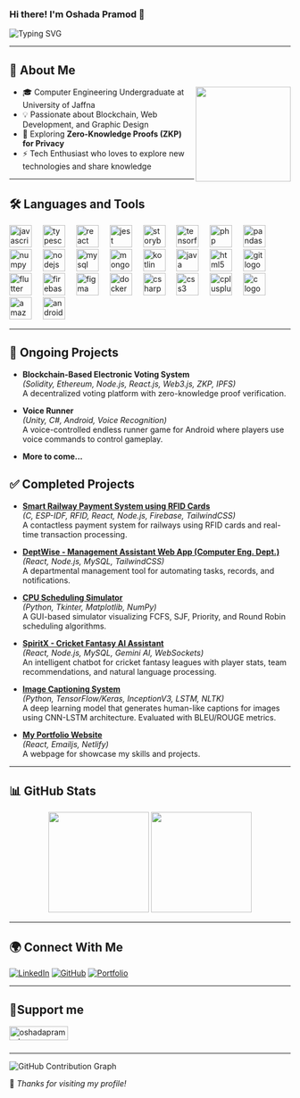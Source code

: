 ### Hi there! I'm Oshada Pramod 👋

![Typing SVG](https://readme-typing-svg.herokuapp.com?font=Fira+Code&weight=600&size=22&pause=1000&color=3498DB&center=true&vCenter=true&width=800&lines=Blockchain+Enthusiast+%7C+Web+Developer;Passionate+about+Technology+%26+Innovation)


---

## 🚀 About Me
   <img align="right" justify-content="center" src="https://media.giphy.com/media/qgQUggAC3Pfv687qPC/giphy.gif" width="170" />

- 🎓 Computer Engineering Undergraduate at University of Jaffna
- 💡 Passionate about Blockchain, Web Development, and Graphic Design
- 🌱 Exploring **Zero-Knowledge Proofs (ZKP) for Privacy**
- ⚡ Tech Enthusiast who loves to explore new technologies and share knowledge

---

## 🛠️ Languages and Tools

<div align="left">
  <img src="https://cdn.jsdelivr.net/gh/devicons/devicon/icons/javascript/javascript-original.svg" height="40" alt="javascript logo"  />
  <img width="12" />
  <img src="https://cdn.jsdelivr.net/gh/devicons/devicon/icons/typescript/typescript-original.svg" height="40" alt="typescript logo"  />
  <img width="12" />
  <img src="https://cdn.jsdelivr.net/gh/devicons/devicon/icons/react/react-original.svg" height="40" alt="react logo"  />
  <img width="12" />
  <img src="https://cdn.jsdelivr.net/gh/devicons/devicon/icons/jest/jest-plain.svg" height="40" alt="jest logo"  />
  <img width="12" />
  <img src="https://cdn.jsdelivr.net/gh/devicons/devicon/icons/storybook/storybook-original.svg" height="40" alt="storybook logo"  />
  <img width="12" />
  <img src="https://cdn.jsdelivr.net/gh/devicons/devicon/icons/tensorflow/tensorflow-original.svg" height="40" alt="tensorflow logo"  />
  <img width="12" />
  <img src="https://cdn.jsdelivr.net/gh/devicons/devicon/icons/php/php-original.svg" height="40" alt="php logo"  />
  <img width="12" />
  <img src="https://cdn.jsdelivr.net/gh/devicons/devicon/icons/pandas/pandas-original.svg" height="40" alt="pandas logo"  />
  <img width="12" />
  <img src="https://cdn.jsdelivr.net/gh/devicons/devicon/icons/numpy/numpy-original.svg" height="40" alt="numpy logo"  />
  <img width="12" />
  <img src="https://cdn.jsdelivr.net/gh/devicons/devicon/icons/nodejs/nodejs-original.svg" height="40" alt="nodejs logo"  />
  <img width="12" />
  <img src="https://cdn.jsdelivr.net/gh/devicons/devicon/icons/mysql/mysql-original.svg" height="40" alt="mysql logo"  />
  <img width="12" />
  <img src="https://cdn.jsdelivr.net/gh/devicons/devicon/icons/mongodb/mongodb-original.svg" height="40" alt="mongodb logo"  />
  <img width="12" />
  <img src="https://cdn.jsdelivr.net/gh/devicons/devicon/icons/kotlin/kotlin-original.svg" height="40" alt="kotlin logo"  />
  <img width="12" />
  <img src="https://cdn.jsdelivr.net/gh/devicons/devicon/icons/java/java-original.svg" height="40" alt="java logo"  />
  <img width="12" />
  <img src="https://cdn.jsdelivr.net/gh/devicons/devicon/icons/html5/html5-original.svg" height="40" alt="html5 logo"  />
  <img width="12" />
  <img src="https://cdn.jsdelivr.net/gh/devicons/devicon/icons/git/git-original.svg" height="40" alt="git logo"  />
  <img width="12" />
  <img src="https://cdn.jsdelivr.net/gh/devicons/devicon/icons/flutter/flutter-original.svg" height="40" alt="flutter logo"  />
  <img width="12" />
  <img src="https://cdn.jsdelivr.net/gh/devicons/devicon/icons/firebase/firebase-plain.svg" height="40" alt="firebase logo"  />
  <img width="12" />
  <img src="https://cdn.jsdelivr.net/gh/devicons/devicon/icons/figma/figma-original.svg" height="40" alt="figma logo"  />
  <img width="12" />
  <img src="https://cdn.jsdelivr.net/gh/devicons/devicon/icons/docker/docker-original.svg" height="40" alt="docker logo"  />
  <img width="12" />
  <img src="https://cdn.jsdelivr.net/gh/devicons/devicon/icons/csharp/csharp-original.svg" height="40" alt="csharp logo"  />
  <img width="12" />
  <img src="https://cdn.jsdelivr.net/gh/devicons/devicon/icons/css3/css3-original.svg" height="40" alt="css3 logo"  />
  <img width="12" />
  <img src="https://cdn.jsdelivr.net/gh/devicons/devicon/icons/cplusplus/cplusplus-original.svg" height="40" alt="cplusplus logo"  />
  <img width="12" />
  <img src="https://cdn.jsdelivr.net/gh/devicons/devicon/icons/c/c-original.svg" height="40" alt="c logo"  />
  <img width="12" />
  <img src="https://cdn.jsdelivr.net/gh/devicons/devicon/icons/amazonwebservices/amazonwebservices-line-wordmark.svg" height="40" alt="amazonwebservices logo"  />
  <img width="12" />
  <img src="https://cdn.jsdelivr.net/gh/devicons/devicon/icons/android/android-original.svg" height="40" alt="android logo"  />
</div>

---

## 🚧 Ongoing Projects

- **Blockchain-Based Electronic Voting System**  
  *(Solidity, Ethereum, Node.js, React.js, Web3.js, ZKP, IPFS)*  
  A decentralized voting platform with zero-knowledge proof verification.

- **Voice Runner**  
  *(Unity, C#, Android, Voice Recognition)*  
  A voice-controlled endless runner game for Android where players use voice commands to control gameplay.
- **More to come...**

## ✅ Completed Projects

- **[Smart Railway Payment System using RFID Cards](https://github.com/oshadapramod/SmartRailwayPayment.git)**  
  *(C, ESP-IDF, RFID, React, Node.js, Firebase, TailwindCSS)*  
  A contactless payment system for railways using RFID cards and real-time transaction processing.  

- **[DeptWise - Management Assistant Web App (Computer Eng. Dept.)](https://github.com/PasinduChandrasiri/MA-COM.git)**  
  *(React, Node.js, MySQL, TailwindCSS)*  
  A departmental management tool for automating tasks, records, and notifications.  

- **[CPU Scheduling Simulator](https://github.com/oshadapramod/SchedulingAlgo.git)**  
  *(Python, Tkinter, Matplotlib, NumPy)*  
  A GUI-based simulator visualizing FCFS, SJF, Priority, and Round Robin scheduling algorithms.

- **[SpiritX - Cricket Fantasy AI Assistant](https://github.com/oshadapramod/SpiritX_CrypticHackers_02.git)**  
  *(React, Node.js, MySQL, Gemini AI, WebSockets)*  
  An intelligent chatbot for cricket fantasy leagues with player stats, team recommendations, and natural language processing.

- **[Image Captioning System](https://github.com/mihirishanika/DeepLerningProject.git)**  
  *(Python, TensorFlow/Keras, InceptionV3, LSTM, NLTK)*  
  A deep learning model that generates human-like captions for images using CNN-LSTM architecture. Evaluated with BLEU/ROUGE metrics.
  
- **[My Portfolio Website](https://github.com/mihirishanika/DeepLerningProject.git)**  
  *(React, Emailjs, Netlify)*  
  A webpage for showcase my skills and projects.
---

## 📊 GitHub Stats

<p align="center">
  <img src="https://github-readme-stats.vercel.app/api?username=oshadapramod&show_icons=true&theme=tokyonight" height="180px" />
  <img src="https://github-readme-streak-stats.herokuapp.com/?user=oshadapramod&theme=tokyonight" height="180px" />
</p>

---

## 🌍 Connect With Me

[![LinkedIn](https://img.shields.io/badge/-LinkedIn-blue?logo=linkedin&logoColor=white&style=flat-square)](https://www.linkedin.com/in/oshadapramod/)
[![GitHub](https://img.shields.io/badge/-GitHub-181717?logo=github&logoColor=white&style=flat-square)](https://github.com/oshadapramod)
[![Portfolio](https://img.shields.io/badge/-Portfolio-FF5722?logo=google-chrome&logoColor=white&style=flat-square)](https://your-portfolio-url.com)

---

## 🤝Support me
<p><a href="https://www.buymeacoffee.com/oshadapramod"> <img align="left" src="https://cdn.buymeacoffee.com/buttons/v2/default-yellow.png" height="25" width="105" alt="oshadapramod" /></a></p><br><br>

---

![GitHub Contribution Graph](https://github-readme-activity-graph.vercel.app/graph?username=oshadapramod&theme=react-dark)

🌟 _Thanks for visiting my profile!_

